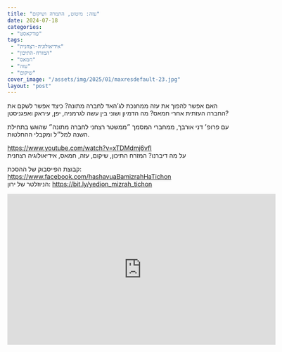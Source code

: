```yaml
---
title: "עזה: מיטוט, התמרה ושיקום"
date: 2024-07-18
categories: 
 - "פודקאסט"
tags: 
 - "אידיאולוגיה-רצחנית"
 - "המזרח-התיכון"
 - "חמאס"
 - "עזה"
 - "שיקום"
cover_image: "/assets/img/2025/01/maxresdefault-23.jpg"
layout: "post"
---
```


האם אפשר להפוך את עזה ממחנכת לג’האד לחברה מתונה? כיצד אפשר לשקם את החברה העזתית אחרי חמאס? מה הדמיון ושוני בין עשה לגרמניה, יפן, עיראק ואפגניסטן?

עם פרופ׳ דני אורבך, ממחברי המסמך ״ממשטר רצחני לחברה מתונה״ שהוגש בתחילת השנה למל״ל ומקבלי ההחלטות.

<https://www.youtube.com/watch?v=xTDMdmj6vfI>  
על מה דיברנו? המזרח התיכון, שיקום, עזה, חמאס, אידיאולוגיה רצחנית

קבוצת הפייסבוק של ההסכת: <https://www.facebook.com/hashavuaBamizrahHaTichon>  
הניוזלטר של ירון: <https://bit.ly/yedion_mizrah_tichon>

<iframe width="610" height="343" src="https://www.youtube.com/embed/xTDMdmj6vfI" frameborder="0" allow="accelerometer; autoplay; clipboard-write; encrypted-media; gyroscope; picture-in-picture; web-share" referrerpolicy="strict-origin-when-cross-origin" allowfullscreen></iframe>
